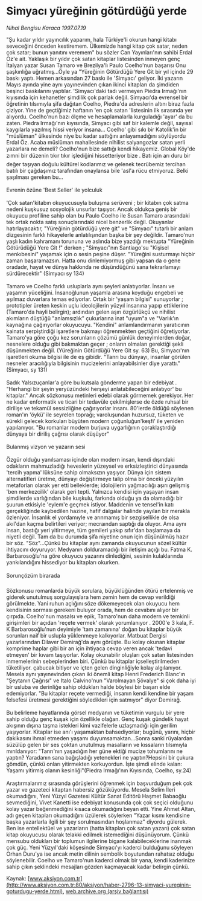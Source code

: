 # Simyacı yüreğinin götürdüğü yerde

*Nihal Bengisu Karaca 1997.07.19*

<font class="agenda2NewsSpot">
 "Şu kadar yıldır yayıncılık yaparım, hala Türkiye'li okurun hangi kitabı seveceğini önceden kestiremem.
</font>
<font class="newsDetail">
 Ülkemizde hangi kitap çok satar, neden çok satar; bunun yanıtını veremem" bu sözler Can Yayınları'nın sahibi Erdal Öz'e ait. Yaklaşık bir yıldır çok satan kitaplar listesinden inmeyen genç İtalyan yazar Susan Tamaro ve Brezilya'lı Paulo Coelho'nun başarısı Onu şaşkınlığa uğratmış...Öyle ya "Yüreğinin Götürdüğü Yere Git bir yıl içinde 29 baskı yaptı. Hemen arkasından 27 baskı ile 'Simyacı' geliyor. İki yazarın Mayıs ayında yine aynı yayınevinden çıkan ikinci kitapları da şimdiden beşinci baskılarını yaptılar. 'Simyacı'daki tadı vermeyen Piedra Irmağı'nın kıyısında için kehanetler şimdilik çok parlak değil. Simyacı'da evrensel bir öğretinin tılsımıyla şifa dağıtan Coelho, Piedra'da adreslerin altını biraz fazla çiziyor. Yine de geçtiğimiz haftanın 'en çok satan 'listesinin ilk sırasında yer alıyordu. Coelho'nun bazı ölçme ve hesaplamalarla kurguladığı 'ayar' da bu zaten. Piedra Irmağı'nın kıyısında, Simyacı gibi saf bir kalemle değil, sayısal kaygılarla yazılmış hissi veriyor insana... Coelho' gibi sıkı bir Katolik'in bir "müslüman" ülkesinde niye bu kadar sattığını anlayamadığını söylüyordu Erdal Öz. Acaba müslüman mahallesinde nihilist salyangozlar satan yerli yazarlara ne demeli? Coelho'nun bize sattığı kendi hikayemiz. Global Köy'de zımni bir düzenin tıkır tıkır işlediğini hissetteriyor bize . Batı için arı duru bir değer taşıyan doğulu kültürel kodlarımız ve gelenek tecrübemiz tercihan batılı bir çağdaşımız tarafından onaylansa bile 'asl'a rücu etmiyoruz. Belki şaşılması gereken bu...
 <br/>
 <br/>
 Evrenin özüne 'Best Seller' ile yolculuk
 <br/>
 <br/>
 'Çok satan'kitabın okuyucusuyla buluşma serüveni ; bir kitabın çok satma nedeni kuşkusuz sosyolojik unsurlar taşıyor. Ancak oldukça geniş bir okuyucu profiline sahip olan bu Paulo Coelho ile Susan Tamaro arasındaki tek ortak nokta satış sonuçlarındaki nicel benzerlik değil. Okuyanlar hatırlayacaktır, "Yüreğinin götürdüğü yere git" ve "Simyacı" tutarlı bir anlam dizgesinin farklı hikayelerle anlatılışından başka bir şey değildir. Tamaro'nun yaşlı kadın kahramanı torununa ve aslında bize yazdığı mektupta "Yüreğinin Götürüdüğü Yere Git !" derken ; "Simyacı"nın Santiago'su "Kişisel menkıbesini" yaşamak için o sesin peşine düşer. "Yüreğini susturmayı hiçbir zaman başaramazsın. Hatta onu dinlemiyormuş gibi yapsan da o gene oradadır, hayat ve dünya hakkında ne düşündüğünü sana tekrarlamayı sürdürecektir" (Simyacı sy 134)
 <br/>
 <br/>
 Tamaro ve Coelho farklı usluplarla aynı şeyleri anlatıyorlar. İnsanı ve yaşamın yüceliğini. İnsanoğlunun yaşamla arasına koyduğu engebeli ve aşılmaz duvarlara temas ediyorlar. Ortak bir 'yaşam bilgisi" sunuyorlar ; prototipler üreten keskin uçlu ideolojilerin yüzyıl insanına yapıp ettiklerine (Tamaro'da hayli belirgin); ardından gelen aşırı özgürlükçü ve nihilist akımların düştüğü "anlamsızlık" çukurlarına inat "uyum"a ve "Varlık'ın kaynağına çağırıyorlar okuyucuyu. "Kendini" anlamlandırmanın yaratıcının kainata serpiştirdiği işaretlere bakmayı öğrenmekten geçtiğini öğretiyorlar. Tamaro'ya göre çoğu kez sorunların çözümü günlük deneyimlerden doğar, nesnelere olduğu gibi bakmaktan geçer ; onların olmaları gerektiği şekli düşünmekten değil. (Yüreğinin Götürdüğü Yere Git sy. 63) Bu, Simyacı'nın işaretleri okuma bilgisi ile de eş gibidir. "Tanrı bu dünyayı, insanlar görülen nesneler aracılığıyla bilgisinin mucizelerini anlayabilsinler diye yarattı." (Simyacı, sy 131)
 <br/>
 <br/>
 Sadık Yalsızuçanlar'a göre bu kutsala gönderme yapan bir edebiyat . "Herhangi bir şeyin yeryüzündeki herşeyi anlatabileceğini anlatıyor' bu kitaplar." Ancak sözkonusu metinleri edebi olarak görmemek gerekiyor. Her ne kadar enformatik ve ticari bir tedavüle çekilmişlerse de özde ruhsal bir dirilişe ve tekamül sessizliğine çağırıyorlar insanı. 80'lerde öldüğü söylenen roman'ın 'öykü' ile seyrelen toprağı; varoluşundan huzursuz, tüketen ve sürekli gelecek korkuları büyüten modern çoğunluğun'keşfi' ile yeniden yapılanıyor. "Bu romanlar modern burjuva uygarlığının çoraklaştırdığı dünyaya bir diriliş çağrısı olarak düşüyor"
 <br/>
 <br/>
 Bulanmış vizyon ve yazarın sesi
 <br/>
 <br/>
 Özgür olduğu yanılsaması içinde olan modern insan, kendi dışındaki odakların mahmuzladığı heveslerin yüzeysel ve erksizleştirici dünyasında 'tercih yapma' lüksüne sahip olmaksızın yaşıyor. Dünya için sistem alternatifleri üretme, dünyayı değiştirmeye talip olma bir önceki yüzyılın metaforları olarak yer etti belleklerde; idolojilerin yağmacılığı aşırı gelişmiş 'ben merkezcilik' olarak geri tepti. Yalnızca kendisi için yaşayan insan şimdilerde varlığından bile kuşkulu, farkında olduğu ya da olamadığı bir şuurun etkisiyle 'eylem'e geçmek istiyor. Maddenin ve tensel'in katı gerçekliğinde kaybedilen hazine, hafif dalgalar halinde yayılan bir merakla özleniyor. İnsanlık el yordamıyle ve arınmamış bir sezgisellikle de olsa akıl'dan kaçma belirtileri veriyor; mecraından saptığı da oluyor. Ama aynı insan, bastığı yeri yitirmeye, tüm gemileri yakıp sıfır'dan başlamaya da niyetli değil. Tam da bu durumda şifa niyetine onun için düşünülmüş hazır bir söz. "Söz"...Çünkü bu kitaplar aynı zamanda okuyucunun sözel kültür ihtiyacını doyuruyor. Medyanın dolduramadığı bir iletişim açığı bu. Fatma K. Barbarosoğlu'na göre okuyucu yazarını dinlediğini, sesinin kulaklarında yankılandığını hissediyor bu kitapları okurken.
 <br/>
 <br/>
 Sorunçözüm birarada
 <br/>
 <br/>
 Sözkonusu romanlarda büyük sorulara, büyüklüğünden ötürü ertelenmiş ve giderek unutulmuş sorgulayışlara hem zemin hem de cevap verildiği görülmekte. Yani ruhun açlığını söze dökemeyecek olan okuyucu hem kendisinin sorması gerekeni buluyor orada, hem de cevabını alıyor bir çırpıda. Coelho'nun masalsı ve epik, Tamaro'nun daha modern ve temkinli girişimleri bir açıdan 'reçete vermek' olarak yorumlanıyor . 2000'e 3 kala, F. K Barbarosoğlu'nun deyimiyle 'tam zamanına' doğan bu kitaplar büyük sorunları naif bir uslupla yüklenmeye kalkıyorlar. Matbuat Dergisi yazarlarından Dilaver Demirağ'da aynı görüşte. Bu kolay okunan kitaplar komprime haplar gibi bir an için ihtiyaca cevap veren ancak 'tedavi etmeyen' bir kıvam taşıyorlar. Kolay okunabilir oluşları çok satan listesinden inmemelerinin sebeplerinden biri. Çünkü bu kitaplar içselleştirilmeden tüketiliyor. çabucak bitiyor ve içten gelen dinginliğiyle kolay algılanıyor. Mesela aynı yayınevinden çıkan iki önemli kitap Henri Frederich Blanc'ın "Şeytanın Çağrısı" ve Italo Calvino'nun "Varolmayan Şövalye" si çok daha iyi bir usluba ve derinliğe sahip oldukları halde böylesi bir başarı elde edemiyorlar. "Bu kitaplar reçete vermediği, insanın kendi kendine bir yaşam felsefesi üretmesi gerektiğini söyledikleri için satmıyor" diyor Demirağ.
 <br/>
 <br/>
 Bu belirleme hayatlarında görsel medyanın ve tüketimin vurgulu bir yere sahip olduğu genç kuşak için özellikle olağan. Genç kuşak gündelik hayat akışının dışına taşma istekleri kimi vazifelerle uzlaşmadığı için gerilim yaşıyorlar. Kitaplar ise anı'ı yaşamaktan bahsediyorlar; bugünü, yarını, hiçbir dakikasını ihmal etmeden yaşamı duyumsamaktan...Sonra sanki rüyalardan süzülüp gelen bir ses çoktan unutulmuş masalların ve kıssaların tılsımıyla mırıldanıyor: "Tanrı'nın yaşadığın her güne ektiği mucize tohumlarını ne yaptın? Yaradanın sana bağışladığı yetenekleri ne yaptın?Hepsini bir çukura gömdün, çünkü onları yitirmekten korkuyordun. İşte şimdi elinde kalan: Yaşamı yitirmiş olanın kesinliği"(Piedra Irmağı'nın Kıyısında, Coelho, sy.24)
 <br/>
 <br/>
 Araştırmalarımız sırasında görüşlerini öğrenmek için başvurduğum pek çok yazar ve gazeteci kitaptan habersiz gözüküyordu. Mesela Selim İleri okumadığını, Yeni Yüzyıl Gazetesi Kültür Sanat Editörü Haşmet Babaoğlu sevmediğini, Vivet Kanetti ise edebiyat konusunda çok çok seçici olduğunu kolay yazar beğenmediğini kısaca okumadığını beyan etti. Yine Ahmet Altan, adı geçen kitapları okumadığını üzülerek söylerken "Yazar kısmı kendisine başka yazarlarla ilgili bir şey sorulmasından hoşlanmaz" diyordu gülerek. Ben ise entellektüel ve yazarların (hatta kitapları çok satan yazarı) çok satan kitap okuyucusu olarak telakki edilmek istemediğini düşünüyorum. Çünkü mensubu oldukları bir toplumun ilgilerine bigane kalabileceklerine inanmak çok güç. Yeni Yüzyıl'daki köşesinde Simyacı'yı kaderci bulduğunu söyleyen Orhan Duru'ya ise ancak metin dilinin sembolik boyutundan rahatsız olduğu söylenebilir. Coelho ve Tamaro'nun kaderci olmak bir yana, kendi kaderinize sahip çıkın şeklindeki mesajları gözden kaçmayacak kadar belirgin çünkü.
 <br/>
</font>

Kaynak: [www.aksiyon.com.tr](http://www.aksiyon.com.tr:80/aksiyon/haber-2796-13-simyaci-yureginin-goturdugu-yerde.html), [web.archive.org (arşiv bağlantısı)](http://web.archive.org/web/20110429174745/http://www.aksiyon.com.tr:80/aksiyon/haber-2796-13-simyaci-yureginin-goturdugu-yerde.html)
